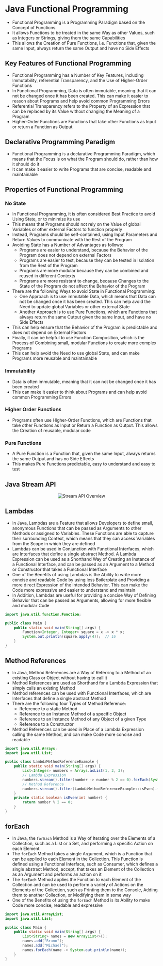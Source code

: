 # Java Functional Programming

- Functional Programming is a Programming Paradigm based on the Concept of Functions
- It allows Functions to be treated in the same Way as other Values, such as Integers or Strings, giving them the same Capabilities
- This allows the Creation of Pure Functions, i.e. Functions that, given the same Input, always return the same Output and have no Side Effects

## Key Features of Functional Programming

- Functional Programming has a Number of Key Features, including Immutability, referential Transparency, and the Use of Higher-Order Functions
- In Functional Programming, Data is often immutable, meaning that it can not be changed once it has been created. This can make it easier to reason about Programs and help avoid common Programming Errors
- Referential Transparency refers to the Property of an Expression that can be replaced by its Value without changing the Meaning of a Program
- Higher-Order Functions are Functions that take other Functions as Input or return a Function as Output

## Declarative Programming Paradigm

- Functional Programming is a declarative Programming Paradigm, which means that the Focus is on what the Program should do, rather than how it should do it
- It can make it easier to write Programs that are concise, readable and maintainable

## Properties of Functional Programming

### No State

- In Functional Programming, it is often considered Best Practice to avoid Using State, or to minimize its use
- This means that Programs should not rely on the Value of global Variables or other external Factors to function properly
- Instead, Programs should be self-contained, using Input Parameters and Return Values to communicate with the Rest of the Program
- Avoiding State has a Number of Advantages as follows:
  - Programs are easier to understand, because the Behavior of the Program does not depend on external Factors
  - Programs are easier to test, because they can be tested in Isolation from the Rest of the Program
  - Programs are more modular because they can be combined and reused in different Contexts
  - Programs are more resistant to change, because Changes to the State of the Program do not affect the Behavior of the Program
- There are the following Ways to avoid State in Functional Programming:
  - One Approach is to use immutable Data, which means that Data can not be changed once it has been created. This can help avoid the Need to update global Variables or other external State
  - Another Approach is to use Pure Functions, which are Functions that always return the same Output given the same Input, and have no Side Effects
- This can help ensure that the Behavior of the Program is predictable and does not depend on External Factors
- Finally, it can be helpful to use Function Composition, which is the Process of Combining small, modular Functions to create more complex Programs
- This can help avoid the Need to use global State, and can make Programs more reusable and maintainable

### Immutability

- Data is often immutable, meaning that it can not be changed once it has been created
- This can make it easier to think about Programs and can help avoid common Programming Errors

### Higher Order Functions

- Programs often use Higher-Order Functions, which are Functions that take other Functions as Input or Return a Function as Output. This allows the Creation of reusable, modular code

### Pure Functions

- A Pure Function is a Function that, given the same Input, always returns the same Output and has no Side Effects
- This makes Pure Functions predictable, easy to understand and easy to test

## Java Stream API

<p align="center">
  <img src="https://user-images.githubusercontent.com/29623199/104067869-3b1c7680-5204-11eb-9989-6340727172f2.PNG" alt="Stream API Overview" />
</P>

## Lambdas

- In Java, Lambdas are a Feature that allows Developers to define small, anonymous Functions that can be passed as Arguments to other Methods or assigned to Variables. These Functions are able to capture their surrounding Context, which means that they can access Variables from the Scope in which they are defined
- Lambdas can be used in Conjunction with Functional Interfaces, which are Interfaces that define a single abstract Method. A Lambda Expression can be used as a Shorthand Way of Creating an Instance of a Functional Interface, and can be passed as an Argument to a Method or Constructor that takes a Functional Interface
- One of the Benefits of using Lambdas is the Ability to write more concise and readable Code by using less Boilerplate and Providing a more direct Expression of the intended Behavior. This can make the Code more expressive and easier to understand and maintain
- In Addition, Lambdas are useful for providing a concise Way of Defining Behavior that can be passed as Arguments, allowing for more flexible and modular Code

```java
import java.util.function.Function;

public class Main {
    public static void main(String[] args) {
        Function<Integer, Integer> square = x -> x * x;
        System.out.println(square.apply(4));  // 16
    }
}
```

## Method References

- In Java, Method References are a Way of Referring to a Method of an existing Class or Object without having to call it
- Method References are used as Shorthand for a Lambda Expression that simply calls an existing Method
- Method references can be used with Functional Interfaces, which are Interfaces that define a single abstract Method
- There are the following four Types of Method Reference:
  - Reference to a static Method
  - Reference to an Instance Method of a specific Object
  - Reference to an Instance Method of any Object of a given Type
  - Reference to a Constructor
- Method References can be used in Place of a Lambda Expression calling the same Method, and can make Code more concise and readable

```java
import java.util.Arrays;
import java.util.List;

public class LambdaMethodReferenceExample {
    public static void main(String[] args) {
        List<Integer> numbers = Arrays.asList(1, 2, 3);
        // Lambda Expression
        numbers.stream().filter(number -> number % 2 == 0).forEach(System.out::println);
        // Method Reference
        numbers.stream().filter(LambdaMethodReferenceExample::isEven).forEach(System.out::println);
    }
    private static boolean isEven(int number) {
        return number % 2 == 0;
    }
}
```

## forEach

- In Java, the `forEach` Method is a Way of Iterating over the Elements of a Collection, such as a List or a Set, and performing a specific Action on each Element
- The `forEach` Method takes a single Argument, which is a Function that can be applied to each Element in the Collection. This Function is defined using a Functional Interface, such as Consumer, which defines a single abstract Method, accept, that takes an Element of the Collection as an Argument and performs an action on it
- The `forEach` Method applies the Function to each Element of the Collection and can be used to perform a variety of Actions on the Elements of the Collection, such as Printing them to the Console, Adding them to another Collection, or Modifying them in some way
- One of the Benefits of using the `forEach` Method is its Ability to make Code more concise, readable and expressive

```java
import java.util.ArrayList;
import java.util.List;

public class Main {
    public static void main(String[] args) {
        List<String> names = new ArrayList<>();
        names.add("Bruno");
        names.add("Michael");
        names.forEach(name -> System.out.println(name));
    }
}
```
